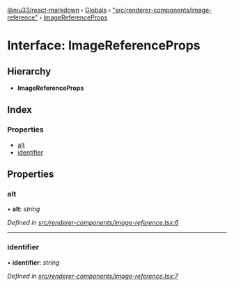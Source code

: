 [@nju33/react-markdown](../README.md) › [Globals](../globals.md) › ["src/renderer-components/image-reference"](../modules/_src_renderer_components_image_reference_.md) › [ImageReferenceProps](_src_renderer_components_image_reference_.imagereferenceprops.md)

# Interface: ImageReferenceProps

## Hierarchy

* **ImageReferenceProps**

## Index

### Properties

* [alt](_src_renderer_components_image_reference_.imagereferenceprops.md#alt)
* [identifier](_src_renderer_components_image_reference_.imagereferenceprops.md#identifier)

## Properties

###  alt

• **alt**: *string*

*Defined in [src/renderer-components/image-reference.tsx:6](https://github.com/nju33/react-markdown/blob/3889a1e/src/renderer-components/image-reference.tsx#L6)*

___

###  identifier

• **identifier**: *string*

*Defined in [src/renderer-components/image-reference.tsx:7](https://github.com/nju33/react-markdown/blob/3889a1e/src/renderer-components/image-reference.tsx#L7)*
